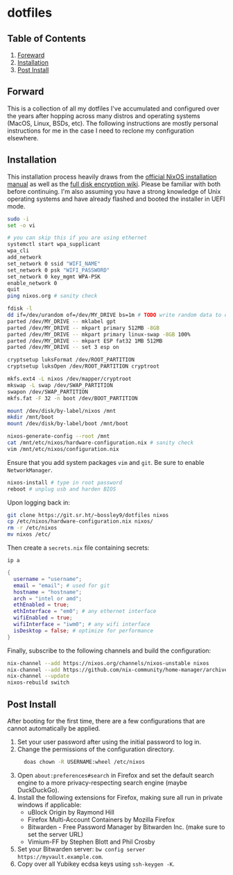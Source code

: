 # dotfiles

## Table of Contents

1. [Foreward](#foreward)
2. [Installation](#installation)
3. [Post Install](#post-install)

## Forward

This is a collection of all my dotfiles I've accumulated and configured over the years after hopping across many distros and operating systems (MacOS, Linux, BSDs, etc). The following instructions are mostly personal instructions for me in the case I need to reclone my configuration elsewhere.

## Installation

This installation process heavily draws from the [official NixOS installation manual](https://nixos.org/manual/nixos/stable/index.html#sec-installation) as well as the [full disk encryption wiki](https://nixos.wiki/wiki/Full_Disk_Encryption). Please be familiar with both before continuing. I'm also assuming you have a strong knowledge of Unix operating systems and have already flashed and booted the installer in UEFI mode.

```sh
sudo -i
set -o vi

# you can skip this if you are using ethernet
systemctl start wpa_supplicant
wpa_cli
add_network
set_network 0 ssid "WIFI_NAME"
set_network 0 psk "WIFI_PASSWORD"
set_network 0 key_mgmt WPA-PSK
enable_network 0
quit
ping nixos.org # sanity check

fdisk -l
dd if=/dev/urandom of=/dev/MY_DRIVE bs=1m # TODO write random data to disk
parted /dev/MY_DRIVE -- mklabel gpt
parted /dev/MY_DRIVE -- mkpart primary 512MB -8GB
parted /dev/MY_DRIVE -- mkpart primary linux-swap -8GB 100%
parted /dev/MY_DRIVE -- mkpart ESP fat32 1MB 512MB
parted /dev/MY_DRIVE -- set 3 esp on

cryptsetup luksFormat /dev/ROOT_PARTITION
cryptsetup luksOpen /dev/ROOT_PARTITION cryptroot

mkfs.ext4 -L nixos /dev/mapper/cryptroot
mkswap -L swap /dev/SWAP_PARTITION
swapon /dev/SWAP_PARTITION
mkfs.fat -F 32 -n boot /dev/BOOT_PARTITION

mount /dev/disk/by-label/nixos /mnt
mkdir /mnt/boot
mount /dev/disk/by-label/boot /mnt/boot

nixos-generate-config --root /mnt
cat /mnt/etc/nixos/hardware-configuration.nix # sanity check
vim /mnt/etc/nixos/configuration.nix
```

Ensure that you add system packages `vim` and `git`. Be sure to enable `NetworkManager`.

```sh
nixos-install # type in root password
reboot # unplug usb and harden BIOS
```

Upon logging back in:

```sh
git clone https://git.sr.ht/~bossley9/dotfiles nixos
cp /etc/nixos/hardware-configuration.nix nixos/
rm -r /etc/nixos
mv nixos /etc/
```

Then create a `secrets.nix` file containing secrets:

```
ip a
```

```nix
{
  username = "username";
  email = "email"; # used for git
  hostname = "hostname";
  arch = "intel or amd";
  ethEnabled = true;
  ethInterface = "em0"; # any ethernet interface
  wifiEnabled = true;
  wifiInterface = "iwm0"; # any wifi interface
  isDesktop = false; # optimize for performance
}
```

Finally, subscribe to the following channels and build the configuration:

```sh
nix-channel --add https://nixos.org/channels/nixos-unstable nixos
nix-channel --add https://github.com/nix-community/home-manager/archive/master.tar.gz home-manager
nix-channel --update
nixos-rebuild switch
```

## Post Install

After booting for the first time, there are a few configurations that are cannot automatically be applied.

1. Set your user password after using the initial password to log in.
2. Change the permissions of the configuration directory.
    ```sh
      doas chown -R USERNAME:wheel /etc/nixos
    ```
3. Open `about:preferences#search` in Firefox and set the default search engine to a more privacy-respecting search engine (maybe DuckDuckGo).
4. Install the following extensions for Firefox, making sure all run in private windows if applicable:
    * uBlock Origin by Raymond Hill
    * Firefox Multi-Account Containers by Mozilla Firefox
    * Bitwarden - Free Password Manager by Bitwarden Inc. (make sure to set the server URL)
    * Vimium-FF by Stephen Blott and Phil Crosby
5. Set your Bitwarden server: `bw config server https://myvault.example.com`.
6. Copy over all Yubikey ecdsa keys using `ssh-keygen -K`.
